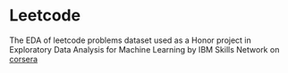# Leetcode

The EDA of leetcode problems dataset used as a Honor project in Exploratory Data Analysis for Machine Learning by IBM Skills Network on [corsera]

[corsera]: https://www.coursera.org/learn/ibm-exploratory-data-analysis-for-machine-learning/home/week/1